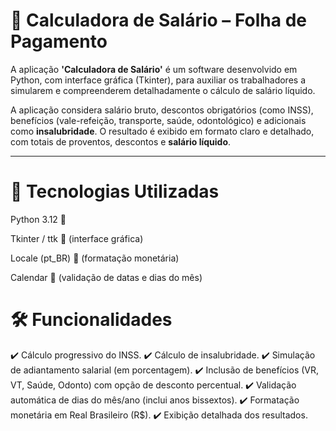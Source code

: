 # 💼 Calculadora de Salário – Folha de Pagamento

A aplicação **'Calculadora de Salário'** é um software desenvolvido em Python, com interface gráfica (Tkinter), para auxiliar os trabalhadores a simularem e compreenderem detalhadamente o cálculo de salário líquido.

A aplicação considera salário bruto, descontos obrigatórios (como INSS), benefícios (vale-refeição, transporte, saúde, odontológico) e adicionais como **insalubridade**. O resultado é exibido em formato claro e detalhado, com totais de proventos, descontos e **salário líquido**.

---
# 🚀 Tecnologias Utilizadas

Python 3.12 🐍

Tkinter / ttk 🎨 (interface gráfica)

Locale (pt_BR) 💱 (formatação monetária)

Calendar 📅 (validação de datas e dias do mês)

# 🛠️ Funcionalidades

✔️ Cálculo progressivo do INSS.
✔️ Cálculo de insalubridade.
✔️ Simulação de adiantamento salarial (em porcentagem).
✔️ Inclusão de benefícios (VR, VT, Saúde, Odonto) com opção de desconto percentual.
✔️ Validação automática de dias do mês/ano (inclui anos bissextos).
✔️ Formatação monetária em Real Brasileiro (R$).
✔️ Exibição detalhada dos resultados.

